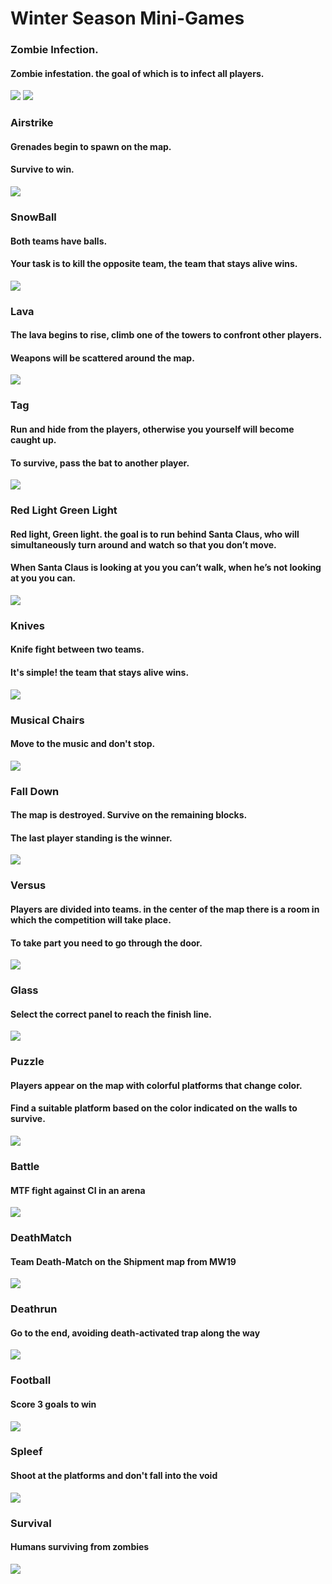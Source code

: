 # Winter Season Mini-Games

### Zombie Infection.

#### Zombie infestation. the goal of which is to infect all players.

![](https://github.com/MedveMarci/AutoEvent/blob/main/Photos/Zombie_Winter2.png)
![](https://github.com/MedveMarci/AutoEvent/blob/main/Photos/ZombieRemake_Winter2.png)

### Airstrike

#### Grenades begin to spawn on the map.

#### Survive to win.

![](https://github.com/MedveMarci/AutoEvent/blob/main/Photos/DeathParty-winter.png)

### SnowBall

#### Both teams have balls.

#### Your task is to kill the opposite team, the team that stays alive wins.

![](https://github.com/MedveMarci/AutoEvent/blob/main/Photos/Snowball-winter.png)

### Lava

#### The lava begins to rise, climb one of the towers to confront other players.

#### Weapons will be scattered around the map.

![](https://github.com/MedveMarci/AutoEvent/blob/main/Photos/Lava-winter.png)

### Tag

#### Run and hide from the players, otherwise you yourself will become caught up.

#### To survive, pass the bat to another player.

![](https://github.com/MedveMarci/AutoEvent/blob/main/Photos/Tag-winter.png)

### Red Light Green Light

#### Red light, Green light. the goal is to run behind Santa Claus, who will simultaneously turn around and watch so that you don’t move.

#### When Santa Claus is looking at you you can’t walk, when he’s not looking at you you can.

![](https://github.com/MedveMarci/AutoEvent/blob/main/Photos/GreenLightWinterLight.png)

### Knives

#### Knife fight between two teams.

#### It's simple! the team that stays alive wins.

![](https://github.com/MedveMarci/AutoEvent/blob/main/Photos/Knives-winter.png)

### Musical Chairs

#### Move to the music and don't stop.

![](https://github.com/MedveMarci/AutoEvent/blob/main/Photos/MusicalChair-winter.png)

### Fall Down

#### The map is destroyed. Survive on the remaining blocks.

#### The last player standing is the winner.

![](https://github.com/MedveMarci/AutoEvent/blob/main/Photos/FallDown-winter.png)

### Versus

#### Players are divided into teams. in the center of the map there is a room in which the competition will take place.

#### To take part you need to go through the door.

![](https://github.com/MedveMarci/AutoEvent/blob/main/Photos/Versus-winter.png)

### Glass

#### Select the correct panel to reach the finish line.

![](https://github.com/MedveMarci/AutoEvent/blob/main/Photos/Glass-winter.png)

### Puzzle

#### Players appear on the map with colorful platforms that change color.

#### Find a suitable platform based on the color indicated on the walls to survive.

![](https://github.com/MedveMarci/AutoEvent/blob/main/Photos/Puzzle-winter.png)

### Battle

#### MTF fight against CI in an arena

![](https://github.com/MedveMarci/AutoEvent/blob/main/Photos/Battle_Winter.png)

### DeathMatch

#### Team Death-Match on the Shipment map from MW19

![](https://github.com/MedveMarci/AutoEvent/blob/main/Photos/Deathmatch_Winter.png)

### Deathrun

#### Go to the end, avoiding death-activated trap along the way

![](https://github.com/MedveMarci/AutoEvent/blob/main/Photos/Deathrun_Winter.png)

### Football

#### Score 3 goals to win

![](https://github.com/MedveMarci/AutoEvent/blob/main/Photos/Football_Winter.png)

### Spleef

#### Shoot at the platforms and don't fall into the void

![](https://github.com/MedveMarci/AutoEvent/blob/main/Photos/Spleef_Winter.png)

### Survival

#### Humans surviving from zombies

![](https://github.com/MedveMarci/AutoEvent/blob/main/Photos/Survival_Winter.png)